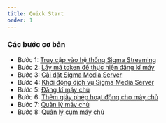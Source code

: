 ```yaml
---
title: Quick Start
order: 1
---
```


### Các bước cơ bản

- Bước 1: [Truy cập vào hệ thống Sigma Streaming](b-get-started.md#bước-1-truy-cập-vào-hệ-thống-sigma-streaming)
- Bước 2: [Lấy mã token để thực hiện đăng kí máy](b-get-started.md#bước-2-lấy-mã-token-để-thực-hiện-đăng-kí-máy)
- Bước 3: [Cài đặt Sigma Media Server](b-get-started.md#bước-3-cài-đặt-sigma-media-server)
- Bước 4: [Khởi động dịch vụ Sigma Media Server](b-get-started.md#bước-4-khởi-động-dịch-vụ-sigma-media-server)
- Bước 5: [Đăng kí máy chủ](b-get-started.md#bước-5-đăng-kí-máy-chủ)
- Bước 6: [Thêm giấy phép hoạt động cho máy chủ](b-get-started.md#bước-6-thêm-giấy-phép-hoạt-động-cho-máy-chủ)
- Bước 7: [Quản lý máy chủ](b-get-started.md#bước-7-quản-lý-máy-chủ)
- Bước 8: [Quản lý cụm máy chủ](b-get-started.md#bước-8-quản-lý-cụm-máy-chủ)
